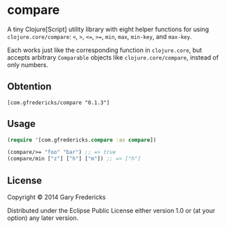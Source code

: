 # compare

A tiny Clojure[Script] utility library with eight helper functions for
using `clojure.core/compare`: `<`, `>`, `<=`, `>=`, `min`, `max`,
`min-key`, and `max-key`.

Each works just like the corresponding function in `clojure.core`, but
accepts arbitrary `Comparable` objects like `clojure.core/compare`,
instead of only numbers.

## Obtention

`[com.gfredericks/compare "0.1.3"]`

## Usage

``` clojure
(require '[com.gfredericks.compare :as compare])

(compare/>= "foo" "bar") ;; => true
(compare/min ["z"] ["h"] ["m"]) ;; => ["h"]
```

## License

Copyright © 2014 Gary Fredericks

Distributed under the Eclipse Public License either version 1.0 or (at
your option) any later version.
